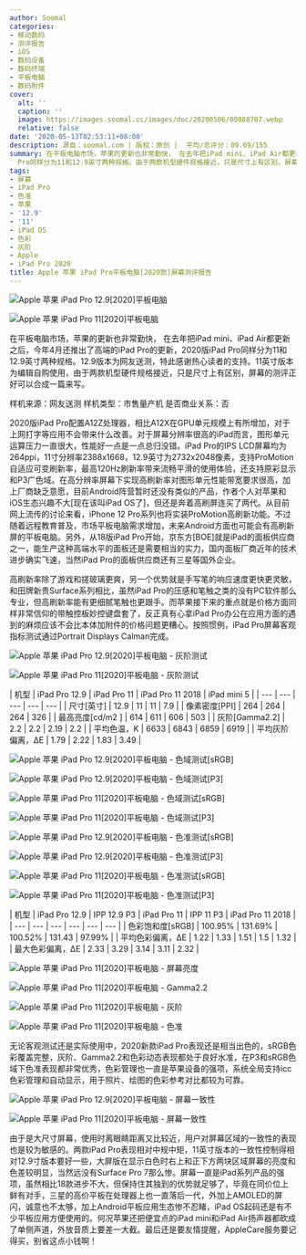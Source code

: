 ```yaml
---
author: Soomal
categories:
- 移动数码
- 测评报告
- iOS
- 数码设备
- 数码终端
- 平板电脑
- 数码附件
cover:
  alt: ''
  caption: ''
  image: https://images.soomal.cc/images/doc/20200506/00088707.webp
  relative: false
date: '2020-05-13T02:53:11+08:00'
description: 源自：soomal.com | 版权：原创 |  平均/总评分：09.69/155
summary: 在平板电脑市场，苹果的更新也非常勤快， 在去年把iPad mini、iPad Air都更新之后，今年4月还推出了高端的iPad Pro的更新，2020版iPad
  Pro同样分为11和12.9英寸两种规格。由于两款机型硬件规格接近，只是尺寸上有区别，屏幕的测评正好可以合成一篇来写。
tags:
- 屏幕
- iPad Pro
- 色准
- 苹果
- '12.9'
- '11'
- iPad OS
- 色彩
- 灰阶
- Apple
- iPad Pro 2020
title: Apple 苹果 iPad Pro平板电脑[2020款]屏幕测评报告
---
```


![Apple 苹果 iPad Pro 12.9[2020]平板电脑](https://images.soomal.cc/images/doc/20200506/00088690_01.webp)



![Apple 苹果 iPad Pro 11[2020]平板电脑](https://images.soomal.cc/images/doc/20200506/00088705_01.webp)



在平板电脑市场，苹果的更新也非常勤快， 在去年把iPad mini、iPad Air都更新之后，今年4月还推出了高端的iPad Pro的更新，2020版iPad Pro同样分为11和12.9英寸两种规格。12.9版本为网友送测，特此感谢热心读者的支持。11英寸版本为编辑自购使用，由于两款机型硬件规格接近，只是尺寸上有区别，屏幕的测评正好可以合成一篇来写。



样机来源：网友送测
样机类型：市售量产机
是否商业关系：否



2020版iPad Pro配置A12Z处理器，相比A12X在GPU单元规模上有所增加，对于上网打字等应用不会带来什么改善。对于屏幕分辨率很高的iPad而言，图形单元运算压力一直很大，性能好一点是一点总归没错。iPad Pro的IPS LCD屏幕均为264ppi，11寸分辨率2388x1668，12.9英寸为2732x2048像素，支持ProMotion自适应可变刷新率，最高120Hz刷新率带来流畅平滑的使用体验，还支持原彩显示和P3广色域。在高分辨率屏幕下实现高刷新率对图形单元性能带宽要求很高，加上厂商缺乏意愿，目前Android阵营暂时还没有类似的产品，作者个人对苹果和iOS生态兴趣不大[现在该叫iPad OS了]，但还是奔着高刷屏连买了两代。从目前网上流传的讨论来看，iPhone 12 Pro系列也将实装ProMotion高刷新功能。不过随着远程教育普及，市场平板电脑需求增加，未来Android方面也可能会有高刷新屏的平板电脑。另外，从18版iPad Pro开始，京东方[BOE]就是iPad的面板供应商之一，能生产这种高端水平的面板还是需要相当的实力，国内面板厂商近年的技术进步确实飞速，当然iPad Pro的面板供应商还有三星等国外企业。



高刷新率除了游戏和搓玻璃更爽，另一个优势就是手写笔的响应速度更快更灵敏，和田牌新贵Surface系列相比，虽然iPad Pro的压感和笔触之类的没有PC软件那么专业，但高刷新率能有更细腻笔触也更跟手。而苹果接下来的重点就是价格方面同样非常信仰的带触控板妙控键盘套了，反正真有心拿iPad Pro办公在应用方面的遇到的麻烦应该不会比本体加附件的价格问题更糟心。按照惯例，iPad Pro屏幕客观指标测试通过Portrait Displays Calman完成。



![Apple 苹果 iPad Pro 12.9[2020]平板电脑 - 灰阶测试](https://images.soomal.cc/images/doc/20200513/00088846_01.webp)



![Apple 苹果 iPad Pro 11[2020]平板电脑 - 灰阶测试](https://images.soomal.cc/images/doc/20200513/00088847_01.webp)



| 机型 | iPad Pro 12.9 | iPad Pro 11 | iPad Pro 11
  2018 | iPad mini 5 |
| --- | --- | --- | --- | --- |
| 尺寸[英寸] | 12.9 | 11 | 11 | 7.9 |
| 像素密度[PPI] | 264 | 264 | 264 | 326 |
| 最高亮度[cd/m2 ] | 614 | 611 | 606 | 503 |
| 灰阶[Gamma2.2] | 2.2 | 2.2 | 2.19 | 2.2 |
| 平均色温，K | 6633 | 6843 | 6859 | 6919 |
| 平均灰阶偏离，ΔE | 1.79 | 2.22 | 1.83 | 3.49 |



![Apple 苹果 iPad Pro 12.9[2020]平板电脑 - 色域测试[sRGB]](https://images.soomal.cc/images/doc/20200513/00088848_01.webp)



![Apple 苹果 iPad Pro 12.9[2020]平板电脑 - 色域测试[P3]](https://images.soomal.cc/images/doc/20200513/00088849_01.webp)



![Apple 苹果 iPad Pro 11[2020]平板电脑 - 色域测试[sRGB]](https://images.soomal.cc/images/doc/20200513/00088850_01.webp)



![Apple 苹果 iPad Pro 11[2020]平板电脑 - 色域测试[P3]](https://images.soomal.cc/images/doc/20200513/00088851_01.webp)



![Apple 苹果 iPad Pro 12.9[2020]平板电脑 - 色准测试[sRGB]](https://images.soomal.cc/images/doc/20200513/00088852_01.webp)



![Apple 苹果 iPad Pro 12.9[2020]平板电脑 - 色准测试[P3]](https://images.soomal.cc/images/doc/20200513/00088853_01.webp)



![Apple 苹果 iPad Pro 11[2020]平板电脑 - 色准测试[sRGB]](https://images.soomal.cc/images/doc/20200513/00088854_01.webp)



![Apple 苹果 iPad Pro 11[2020]平板电脑 - 色准测试[P3]](https://images.soomal.cc/images/doc/20200513/00088855_01.webp)



| 机型 | iPad Pro 12.9 | IPP 12.9 P3 | iPad Pro 11 | IPP 11 P3 | iPad Pro 11
2018 |
| --- | --- | --- | --- | --- | --- |
| 色彩饱和度[sRGB] | 100.95% | 131.69% | 100.52% | 131.43 | 97.99% |
| 平均色彩偏离，ΔE | 1.22 | 1.33 | 1.51 | 1.5 | 1.32 |
| 最大色彩偏离，ΔE | 2.33 | 3.29 | 3.14 | 3.11 | 2.32 |



![Apple 苹果 iPad Pro 11[2020]平板电脑 - 屏幕亮度](https://images.soomal.cc/images/doc/20200513/00088856_01.webp)



![Apple 苹果 iPad Pro 11[2020]平板电脑 - Gamma2.2](https://images.soomal.cc/images/doc/20200513/00088857_01.webp)



![Apple 苹果 iPad Pro 11[2020]平板电脑 - 灰阶](https://images.soomal.cc/images/doc/20200513/00088858_01.webp)



![Apple 苹果 iPad Pro 11[2020]平板电脑 - 色准](https://images.soomal.cc/images/doc/20200513/00088859_01.webp)



无论客观测试还是实际使用中，2020新款iPad Pro表现还是相当出色的，sRGB色彩覆盖完整，灰阶、Gamma2.2和色彩动态表现都处于良好水准，在P3和sRGB色域下色准表现都非常优秀，色彩管理也一直是苹果设备的强项，系统全局支持icc色彩管理和自动显示，用于照片、绘图的色彩参考对比都较为可靠。



![Apple 苹果 iPad Pro 12.9[2020]平板电脑 - 屏幕一致性](https://images.soomal.cc/images/doc/20200513/00088860_01.webp)



![Apple 苹果 iPad Pro 11[2020]平板电脑 - 屏幕一致性](https://images.soomal.cc/images/doc/20200513/00088861_01.webp)



由于是大尺寸屏幕，使用时离眼睛距离又比较近，用户对屏幕区域的一致性的表现也是较为敏感的。两款iPad Pro表现相对中规中矩，11英寸版本的一致性控制得相对12.9寸版本要好一些，大屏版在显示白色时右上和正下方两块区域屏幕的亮度和色差较明显，当然远没有Surface Pro 7那么惨。屏幕一直是iPad系列产品的强项，虽然相比18款进步不大，但保持住其独到的优势就足够了，毕竟在同价位上鲜有对手，三星的高价平板在处理器上也一直落后一代，外加上AMOLED的屏闪，诚意也不太够，加上Android平板应用生态惨不忍睹，iPad OS起码还是有不少平板应用方便使用的。何况苹果还把便宜点的iPad mini和iPad Air扬声器都砍成了单侧声道，外放音质上要差一大截。最后还是要友情提醒，AppleCare服务要记得买，别省这点小钱啊！
